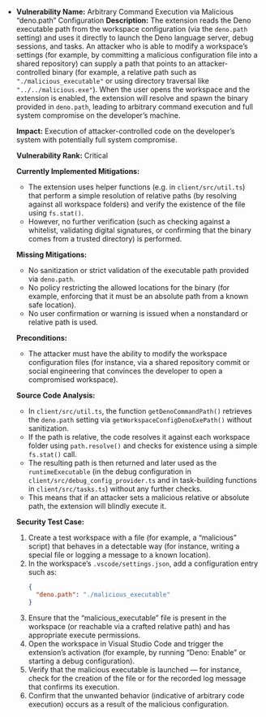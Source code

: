- **Vulnerability Name:** Arbitrary Command Execution via Malicious “deno.path” Configuration
  **Description:**
  The extension reads the Deno executable path from the workspace configuration (via the `deno.path` setting) and uses it directly to launch the Deno language server, debug sessions, and tasks. An attacker who is able to modify a workspace’s settings (for example, by committing a malicious configuration file into a shared repository) can supply a path that points to an attacker-controlled binary (for example, a relative path such as `"./malicious_executable"` or using directory traversal like `"../../malicious.exe"`). When the user opens the workspace and the extension is enabled, the extension will resolve and spawn the binary provided in `deno.path`, leading to arbitrary command execution and full system compromise on the developer’s machine.

  **Impact:**
  Execution of attacker-controlled code on the developer’s system with potentially full system compromise.

  **Vulnerability Rank:** Critical

  **Currently Implemented Mitigations:**
  - The extension uses helper functions (e.g. in `client/src/util.ts`) that perform a simple resolution of relative paths (by resolving against all workspace folders) and verify the existence of the file using `fs.stat()`.
  - However, no further verification (such as checking against a whitelist, validating digital signatures, or confirming that the binary comes from a trusted directory) is performed.

  **Missing Mitigations:**
  - No sanitization or strict validation of the executable path provided via `deno.path`.
  - No policy restricting the allowed locations for the binary (for example, enforcing that it must be an absolute path from a known safe location).
  - No user confirmation or warning is issued when a nonstandard or relative path is used.

  **Preconditions:**
  - The attacker must have the ability to modify the workspace configuration files (for instance, via a shared repository commit or social engineering that convinces the developer to open a compromised workspace).

  **Source Code Analysis:**
  - In `client/src/util.ts`, the function `getDenoCommandPath()` retrieves the `deno.path` setting via `getWorkspaceConfigDenoExePath()` without sanitization.
  - If the path is relative, the code resolves it against each workspace folder using `path.resolve()` and checks for existence using a simple `fs.stat()` call.
  - The resulting path is then returned and later used as the `runtimeExecutable` (in the debug configuration in `client/src/debug_config_provider.ts` and in task-building functions in `client/src/tasks.ts`) without any further checks.
  - This means that if an attacker sets a malicious relative or absolute path, the extension will blindly execute it.

  **Security Test Case:**
  1. Create a test workspace with a file (for example, a “malicious” script) that behaves in a detectable way (for instance, writing a special file or logging a message to a known location).
  2. In the workspace’s `.vscode/settings.json`, add a configuration entry such as:
     ```json
     {
       "deno.path": "./malicious_executable"
     }
     ```
  3. Ensure that the “malicious_executable” file is present in the workspace (or reachable via a crafted relative path) and has appropriate execute permissions.
  4. Open the workspace in Visual Studio Code and trigger the extension’s activation (for example, by running “Deno: Enable” or starting a debug configuration).
  5. Verify that the malicious executable is launched — for instance, check for the creation of the file or for the recorded log message that confirms its execution.
  6. Confirm that the unwanted behavior (indicative of arbitrary code execution) occurs as a result of the malicious configuration.

